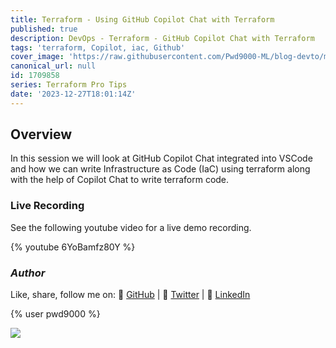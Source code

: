 ```yaml
---
title: Terraform - Using GitHub Copilot Chat with Terraform
published: true
description: DevOps - Terraform - GitHub Copilot Chat with Terraform
tags: 'terraform, Copilot, iac, Github'
cover_image: 'https://raw.githubusercontent.com/Pwd9000-ML/blog-devto/main/posts/2023/DevOps-Terraform-Copilot-Chat/assets/main-tf-tips.png'
canonical_url: null
id: 1709858
series: Terraform Pro Tips
date: '2023-12-27T18:01:14Z'
---
```


## Overview

In this session we will look at GitHub Copilot Chat integrated into VSCode and how we can write Infrastructure as Code (IaC) using terraform along with the help of Copilot Chat to write terraform code.

### Live Recording

See the following youtube video for a live demo recording.

{% youtube 6YoBamfz80Y %}

### _Author_

Like, share, follow me on: :octopus: [GitHub](https://github.com/Pwd9000-ML) | :penguin: [Twitter](https://twitter.com/pwd9000) | :space_invader: [LinkedIn](https://www.linkedin.com/in/marcel-l-61b0a96b/)

{% user pwd9000 %}

<a href="https://www.buymeacoffee.com/pwd9000"><img src="https://img.buymeacoffee.com/button-api/?text=Buy me a coffee&emoji=&slug=pwd9000&button_colour=FFDD00&font_colour=000000&font_family=Cookie&outline_colour=000000&coffee_colour=ffffff"></a>